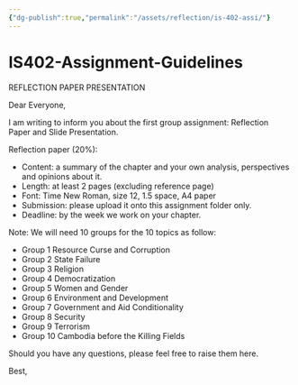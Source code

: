 ```yaml
---
{"dg-publish":true,"permalink":"/assets/reflection/is-402-assi/"}
---
```


# IS402-Assignment-Guidelines

REFLECTION PAPER PRESENTATION

Dear Everyone,

I am writing to inform you about the first group assignment: Reflection Paper and Slide Presentation.

Reflection paper (20%):

- Content: a summary of the chapter and your own analysis, perspectives and opinions about it.
- Length: at least 2 pages (excluding reference page)
- Font: Time New Roman, size 12, 1.5 space, A4 paper
- Submission: please upload it onto this assignment folder only.
- Deadline: by the week we work on your chapter.

Note: We will need 10 groups for the 10 topics as follow:

- Group 1 Resource Curse and Corruption
- Group 2 State Failure
- Group 3 Religion
- Group 4 Democratization
- Group 5 Women and Gender
- Group 6 Environment and Development
- Group 7 Government and Aid Conditionality
- Group 8 Security
- Group 9 Terrorism
- Group 10 Cambodia before the Killing Fields

Should you have any questions, please feel free to raise them here.

Best,